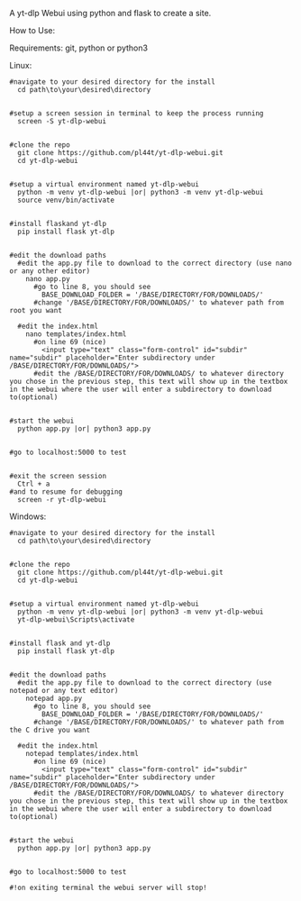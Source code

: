 A yt-dlp Webui using python and flask to create a site.


How to Use:

  Requirements:
    git, 
    python or python3

  Linux:

    #navigate to your desired directory for the install
      cd path\to\your\desired\directory


    #setup a screen session in terminal to keep the process running
      screen -S yt-dlp-webui


    #clone the repo
      git clone https://github.com/pl44t/yt-dlp-webui.git
      cd yt-dlp-webui


    #setup a virtual environment named yt-dlp-webui
      python -m venv yt-dlp-webui |or| python3 -m venv yt-dlp-webui
      source venv/bin/activate


    #install flaskand yt-dlp
      pip install flask yt-dlp


    #edit the download paths
      #edit the app.py file to download to the correct directory (use nano or any other editor)
        nano app.py
          #go to line 8, you should see
            BASE_DOWNLOAD_FOLDER = '/BASE/DIRECTORY/FOR/DOWNLOADS/'
          #change '/BASE/DIRECTORY/FOR/DOWNLOADS/' to whatever path from root you want

      #edit the index.html
        nano templates/index.html
          #on line 69 (nice)
            <input type="text" class="form-control" id="subdir" name="subdir" placeholder="Enter subdirectory under /BASE/DIRECTORY/FOR/DOWNLOADS/">
          #edit the /BASE/DIRECTORY/FOR/DOWNLOADS/ to whatever directory you chose in the previous step, this text will show up in the textbox in the webui where the user will enter a subdirectory to download to(optional)


    #start the webui
      python app.py |or| python3 app.py


    #go to localhost:5000 to test 


    #exit the screen session
      Ctrl + a
    #and to resume for debugging
      screen -r yt-dlp-webui
    


  Windows:

    #navigate to your desired directory for the install
      cd path\to\your\desired\directory

      
    #clone the repo
      git clone https://github.com/pl44t/yt-dlp-webui.git
      cd yt-dlp-webui


    #setup a virtual environment named yt-dlp-webui
      python -m venv yt-dlp-webui |or| python3 -m venv yt-dlp-webui
      yt-dlp-webui\Scripts\activate


    #install flask and yt-dlp
      pip install flask yt-dlp


    #edit the download paths
      #edit the app.py file to download to the correct directory (use notepad or any text editor)
        notepad app.py
          #go to line 8, you should see
            BASE_DOWNLOAD_FOLDER = '/BASE/DIRECTORY/FOR/DOWNLOADS/'
          #change '/BASE/DIRECTORY/FOR/DOWNLOADS/' to whatever path from the C drive you want

      #edit the index.html
        notepad templates/index.html
          #on line 69 (nice)
            <input type="text" class="form-control" id="subdir" name="subdir" placeholder="Enter subdirectory under /BASE/DIRECTORY/FOR/DOWNLOADS/">
          #edit the /BASE/DIRECTORY/FOR/DOWNLOADS/ to whatever directory you chose in the previous step, this text will show up in the textbox in the webui where the user will enter a subdirectory to download to(optional)


    #start the webui
      python app.py |or| python3 app.py
      

    #go to localhost:5000 to test 
    
    #!on exiting terminal the webui server will stop!

  
